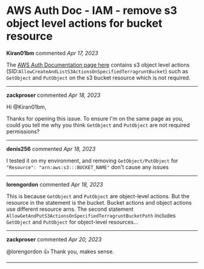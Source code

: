# AWS Auth Doc - IAM - remove s3 object level actions for bucket resource

**Kiran01bm** commented *Apr 17, 2023*

The [AWS Auth Documentation page here](https://terragrunt.gruntwork.io/docs/features/aws-auth/#aws-iam-policies) contains s3 object level actions (SID:`AllowCreateAndListS3ActionsOnSpecifiedTerragruntBucket`) such as `GetObject` and `PutObject` on the s3 bucket resource which is not required.
<br />
***


**zackproser** commented *Apr 18, 2023*

Hi @Kiran01bm, 

Thanks for opening this issue. To ensure I'm on the same page as you, could you tell me why you think `GetObject` and `PutObject` are not required permissions?
***

**denis256** commented *Apr 18, 2023*

I tested it on my environment, and removing `GetObject/PutObject` for `"Resource": "arn:aws:s3:::BUCKET_NAME"` don't cause any issues
***

**lorengordon** commented *Apr 18, 2023*

This is because `GetObject` and `PutObject` are object-level actions. But the resource in the statement is the bucket. Bucket actions and object actions use different resource arns. The second statement `AllowGetAndPutS3ActionsOnSpecifiedTerragruntBucketPath` includes `GetObject` and `PutObject` for object-level resources...
***

**zackproser** commented *Apr 20, 2023*

@lorengordon :+1: Thank you, makes sense.
***

